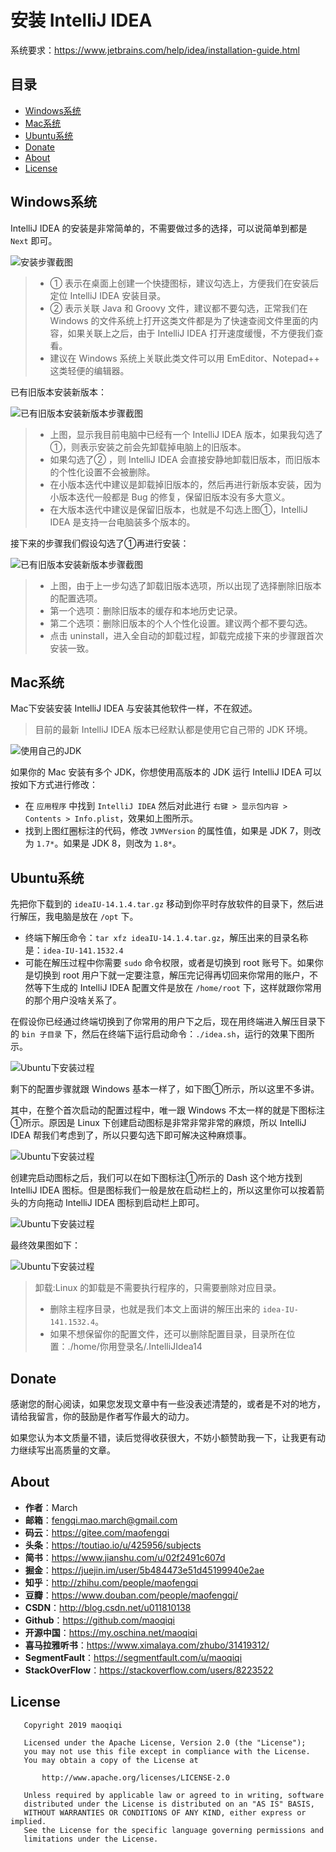 # 安装 IntelliJ IDEA

系统要求：https://www.jetbrains.com/help/idea/installation-guide.html

## 目录

* [Windows系统](#Windows系统)
* [Mac系统](#Mac系统)
* [Ubuntu系统](#Ubuntu系统)
* [Donate](#Donate)
* [About](#About)
* [License](#License)


## Windows系统

IntelliJ IDEA 的安装是非常简单的，不需要做过多的选择，可以说简单到都是 `Next` 即可。

![安装步骤截图](images/idea_first_install.jpg)

> * ① 表示在桌面上创建一个快捷图标，建议勾选上，方便我们在安装后定位 IntelliJ IDEA 安装目录。
> * ② 表示关联 Java 和 Groovy 文件，建议都不要勾选，正常我们在 Windows 的文件系统上打开这类文件都是为了快速查阅文件里面的内容，如果关联上之后，由于 IntelliJ IDEA 打开速度缓慢，不方便我们查看。
> * 建议在 Windows 系统上关联此类文件可以用 EmEditor、Notepad++ 这类轻便的编辑器。

已有旧版本安装新版本：

![已有旧版本安装新版本步骤截图](images/idea_repeatedly_install_1.jpg)

> * 上图，显示我目前电脑中已经有一个 IntelliJ IDEA 版本，如果我勾选了①，则表示安装之前会先卸载掉电脑上的旧版本。
> * 如果勾选了② ，则 IntelliJ IDEA 会直接安静地卸载旧版本，而旧版本的个性化设置不会被删除。
> * 在小版本迭代中建议是卸载掉旧版本的，然后再进行新版本安装，因为小版本迭代一般都是 Bug 的修复，保留旧版本没有多大意义。
> * 在大版本迭代中建议是保留旧版本，也就是不勾选上图①，IntelliJ IDEA 是支持一台电脑装多个版本的。

接下来的步骤我们假设勾选了①再进行安装：

![已有旧版本安装新版本步骤截图](images/idea_repeatedly_install_2.jpg)

> * 上图，由于上一步勾选了卸载旧版本选项，所以出现了选择删除旧版本的配置选项。
> * 第一个选项：删除旧版本的缓存和本地历史记录。
> * 第二个选项：删除旧版本的个人个性化设置。建议两个都不要勾选。
> * 点击 uninstall，进入全自动的卸载过程，卸载完成接下来的步骤跟首次安装一致。


## Mac系统

Mac下安装安装 IntelliJ IDEA 与安装其他软件一样，不在叙述。

> 目前的最新 IntelliJ IDEA 版本已经默认都是使用它自己带的 JDK 环境。

![使用自己的JDK](images/idea_mac_jdk.png)

如果你的 Mac 安装有多个 JDK，你想使用高版本的 JDK 运行 IntelliJ IDEA 可以按如下方式进行修改：

* 在 `应用程序` 中找到 `IntelliJ IDEA` 然后对此进行 `右键 > 显示包内容 > Contents > Info.plist`，效果如上图所示。
* 找到上图红圈标注的代码，修改 `JVMVersion` 的属性值，如果是 JDK 7，则改为 `1.7*`。如果是 JDK 8，则改为 `1.8*`。


## Ubuntu系统

先把你下载到的 `ideaIU-14.1.4.tar.gz` 移动到你平时存放软件的目录下，然后进行解压，我电脑是放在 `/opt` 下。
  
  * 终端下解压命令：`tar xfz ideaIU-14.1.4.tar.gz`，解压出来的目录名称是：`idea-IU-141.1532.4`
  * 可能在解压过程中你需要 `sudo` 命令权限，或者是切换到 root 账号下。如果你是切换到 root 用户下就一定要注意，解压完记得再切回来你常用的账户，不然等下生成的 IntelliJ IDEA 配置文件是放在 `/home/root` 下，这样就跟你常用的那个用户没啥关系了。

在假设你已经通过终端切换到了你常用的用户下之后，现在用终端进入解压目录下的 `bin 子目录` 下，然后在终端下运行启动命令：`./idea.sh`，运行的效果下图所示。

![Ubuntu下安装过程](images/idea_ubuntu_install_1.jpg)

剩下的配置步骤就跟 Windows 基本一样了，如下图①所示，所以这里不多讲。

其中，在整个首次启动的配置过程中，唯一跟 Windows 不太一样的就是下图标注①所示。原因是 Linux 下创建启动图标是非常非常非常的麻烦，所以 IntelliJ IDEA 帮我们考虑到了，所以只要勾选下即可解决这种麻烦事。

![Ubuntu下安装过程](images/idea_ubuntu_install_2.jpg)

创建完启动图标之后，我们可以在如下图标注①所示的 Dash 这个地方找到 IntelliJ IDEA 图标。但是图标我们一般是放在启动栏上的，所以这里你可以按着箭头的方向拖动 IntelliJ IDEA 图标到启动栏上即可。

![Ubuntu下安装过程](images/idea_ubuntu_install_3.jpg)

最终效果图如下：

![Ubuntu下安装过程](images/idea_ubuntu_install_4.jpg)

> 卸载:Linux 的卸载是不需要执行程序的，只需要删除对应目录。
> * 删除主程序目录，也就是我们本文上面讲的解压出来的 `idea-IU-141.1532.4`。
> * 如果不想保留你的配置文件，还可以删除配置目录，目录所在位置：./home/你用登录名/.IntelliJIdea14


## Donate

感谢您的耐心阅读，如果您发现文章中有一些没表述清楚的，或者是不对的地方，请给我留言，你的鼓励是作者写作最大的动力。

如果您认为本文质量不错，读后觉得收获很大，不妨小额赞助我一下，让我更有动力继续写出高质量的文章。


## About

* **作者**：March
* **邮箱**：fengqi.mao.march@gmail.com
* **码云**：https://gitee.com/maofengqi
* **头条**：https://toutiao.io/u/425956/subjects
* **简书**：https://www.jianshu.com/u/02f2491c607d
* **掘金**：https://juejin.im/user/5b484473e51d45199940e2ae
* **知乎**：http://zhihu.com/people/maofengqi
* **豆瓣**：https://www.douban.com/people/maofengqi/
* **CSDN**：http://blog.csdn.net/u011810138
* **Github**：https://github.com/maoqiqi
* **开源中国**：https://my.oschina.net/maoqiqi
* **喜马拉雅听书**：https://www.ximalaya.com/zhubo/31419312/
* **SegmentFault**：https://segmentfault.com/u/maoqiqi
* **StackOverFlow**：https://stackoverflow.com/users/8223522


## License

```
   Copyright 2019 maoqiqi

   Licensed under the Apache License, Version 2.0 (the "License");
   you may not use this file except in compliance with the License.
   You may obtain a copy of the License at

       http://www.apache.org/licenses/LICENSE-2.0

   Unless required by applicable law or agreed to in writing, software
   distributed under the License is distributed on an "AS IS" BASIS,
   WITHOUT WARRANTIES OR CONDITIONS OF ANY KIND, either express or implied.
   See the License for the specific language governing permissions and
   limitations under the License.
```